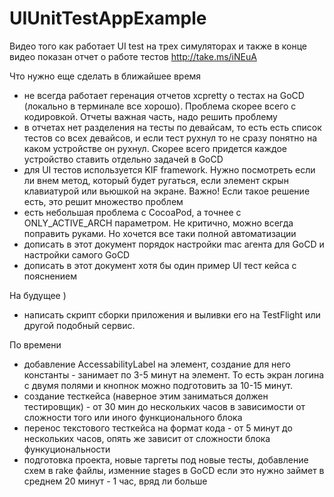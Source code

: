 UIUnitTestAppExample
====================

Видео того как работает UI test на трех симуляторах и также в конце видео показан отчет о работе тестов
http://take.ms/iNEuA

Что нужно еще сделать в ближайшее время
- не всегда работает геренация отчетов xcpretty о тестах на GoCD (локально в терминале все хорошо). Проблема скорее всего с кодировкой. Отчеты важная часть, надо решить проблему
- в отчетах нет разделения на тесты по девайсам, то есть есть список тестов со всех девайсов, и если тест рухнул то не сразу понятно на каком устройстве он рухнул. Скорее всего придется каждое устройство ставить отдельно задачей в GoCD
- для UI тестов используется KIF framework. Нужно посмотреть если ли внем метод, который будет ругаться, если элемент скрын клавиатурой или вьюшкой на экране. Важно! Если такое решение есть, это решит множество проблем
- есть небольшая проблема с CocoaPod, а точнее с ONLY_ACTIVE_ARCH параметром. Не критично, можно всегда поправить руками. Но хочется все таки полной автоматизации
- дописать в этот документ порядок настройки mac агента для GoCD и настройки самого GoCD
- дописать в этот документ хотя бы один пример UI тест кейса с пояснением

На будущее )
- написать скрипт сборки приложения и выливки его на TestFlight или другой подобный сервис.


По времени
- добавление AccessabilityLabel на элемент, создание для него константы - занимает по 3-5 минут на элемент. То есть экран логина с двумя полями и кнопнок можно подготовить за 10-15 минут.
- создание тесткейса (наверное этим заниматься должен тестировщик) - от 30 мин до нескольких часов в зависимости от сложности того или иного функционального блока
- перенос текстового тесткейса на формат кода - от 5 минут до нескольких часов, опять же зависит от сложности блока функуциональности
- подготовка проекта, новые таргеты под новые тесты, добавление схем в rake файлы, изменние stages в GoCD если это нужно займет в среднем 20 минут - 1 час, вряд ли больше
